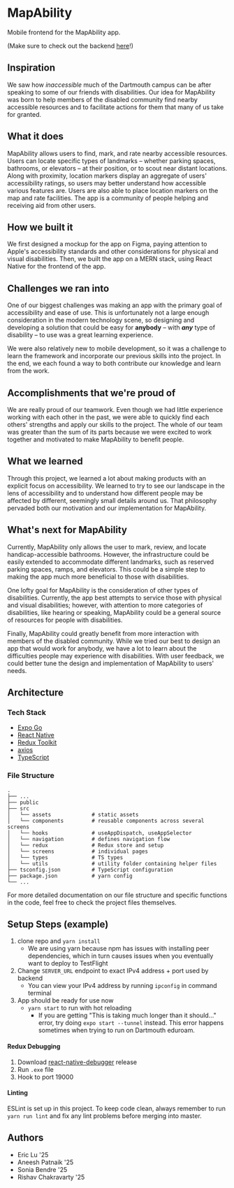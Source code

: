 # MapAbility

Mobile frontend for the MapAbility app. 

(Make sure to check out the backend [here](https://github.com/eric-lu-VT/mapability-backend)!)

## Inspiration
We saw how _inaccessible_ much of the Dartmouth campus can be after speaking to some of our friends with disabilities. Our idea for MapAbility was born to help members of the disabled community find nearby accessible resources and to facilitate actions for them that many of us take for granted.

## What it does
MapAbility allows users to find, mark, and rate nearby accessible resources. Users can locate specific types of landmarks – whether parking spaces, bathrooms, or elevators – at their position, or to scout near distant locations. Along with proximity, location markers display an aggregate of users' accessibility ratings, so users may better understand how accessible various features are. Users are also able to place location markers on the map and rate facilities. The app is a community of people helping and receiving aid from other users.

## How we built it
We first designed a mockup for the app on Figma, paying attention to Apple's accessibility standards and other considerations for physical and visual disabilities. Then, we built the app on a MERN stack, using React Native for the frontend of the app.

## Challenges we ran into
One of our biggest challenges was making an app with the primary goal of accessibility and ease of use. This is unfortunately not a large enough consideration in the modern technology scene, so designing and developing a solution that could be easy for **anybody** – with **_any_** type of disability – to use was a great learning experience.

We were also relatively new to mobile development, so it was a challenge to learn the framework and incorporate our previous skills into the project. In the end, we each found a way to both contribute our knowledge and learn from the work.

## Accomplishments that we're proud of
We are really proud of our teamwork. Even though we had little experience working with each other in the past, we were able to quickly find each others' strengths and apply our skills to the project. The whole of our team was greater than the sum of its parts because we were excited to work together and motivated to make MapAbility to benefit people.

## What we learned
Through this project, we learned a lot about making products with an explicit focus on accessibility. We learned to try to see our landscape in the lens of accessibility and to understand how different people may be affected by different, seemingly small details around us. That philosophy pervaded both our motivation and our implementation for MapAbility.

## What's next for MapAbility
Currently, MapAbility only allows the user to mark, review, and locate handicap-accessible bathrooms. However, the infrastructure could be easily extended to accommodate different landmarks, such as reserved parking spaces, ramps, and elevators. This could be a simple step to making the app much more beneficial to those with disabilities.

One lofty goal for MapAbility is the consideration of other types of disabilities. Currently, the app best attempts to service those with physical and visual disabilities; however, with attention to more categories of disabilities, like hearing or speaking, MapAbility could be a general source of resources for people with disabilities.

Finally, MapAbility could greatly benefit from more interaction with members of the disabled community. While we tried our best to design an app that would work for anybody, we have a lot to learn about the difficulties people may experience with disabilities. With user feedback, we could better tune the design and implementation of MapAbility to users' needs.


## Architecture
### Tech Stack
- [Expo Go](https://expo.dev/client)
- [React Native](https://reactnative.dev/)
- [Redux Toolkit](https://redux-toolkit.js.org/)
- [axios](https://github.com/axios/axios)
- [TypeScript](https://www.typescriptlang.org/docs/)


### File Structure
    .
    ├── ...    
    ├── public
    ├── src                
    │   └── assets             # static assets   
    │   └── components         # reusable components across several screens
    │   └── hooks              # useAppDispatch, useAppSelector
    │   └── navigation         # defines navigation flow
    │   └── redux              # Redux store and setup
    │   └── screens            # individual pages
    │   └── types              # TS types
    │   └── utils              # utility folder containing helper files
    ├── tsconfig.json          # TypeScript configuration
    ├── package.json           # yarn config
    └── ...

For more detailed documentation on our file structure and specific functions in the code, feel free to check the project files themselves.

## Setup Steps (example)

1. clone repo and `yarn install`
   - We are using yarn because npm has issues with installing peer dependencies, which in turn causes issues when you eventually want to deploy to TestFlight
2. Change `SERVER_URL` endpoint to exact IPv4 address + port used by backend
   - You can view your IPv4 address by running `ipconfig` in command terminal
3. App should be ready for use now
   - `yarn start` to run with hot reloading
      - If you are getting "This is taking much longer than it should..." error, try doing `expo start --tunnel` instead. This error happens sometimes when trying to run on Dartmouth eduroam.

#### Redux Debugging

1. Download [react-native-debugger](https://github.com/jhen0409/react-native-debugger/releases) release
2. Run `.exe` file
3. Hook to port 19000

#### Linting

ESLint is set up in this project. To keep code clean, always remember to run `yarn run lint` and fix any lint problems before merging into master.

## Authors
* Eric Lu '25
* Aneesh Patnaik '25
* Sonia Bendre '25
* Rishav Chakravarty '25

